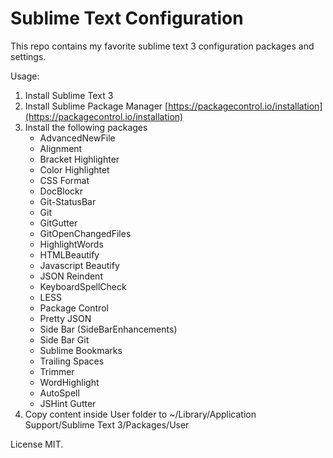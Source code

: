 # Sublime Text Configuration

This repo contains my favorite sublime text 3 configuration packages and settings.

Usage:

1. Install Sublime Text 3
2. Install Sublime Package Manager [https://packagecontrol.io/installation](https://packagecontrol.io/installation)
3. Install the following packages
      * AdvancedNewFile  
      * Alignment
      * Bracket Highlighter
      * Color Highlightet
      * CSS Format
      * DocBlockr
      * Git-StatusBar
      * Git
      * GitGutter
      * GitOpenChangedFiles
      * HighlightWords
      * HTMLBeautify
      * Javascript Beautify
      * JSON Reindent
      * KeyboardSpellCheck
      * LESS
      * Package Control
      * Pretty JSON
      * Side Bar (SideBarEnhancements)
      * Side Bar Git
      * Sublime Bookmarks
      * Trailing Spaces
      * Trimmer
      * WordHighlight
      * AutoSpell
      * JSHint Gutter
4. Copy content inside User folder to ~/Library/Application Support/Sublime Text 3/Packages/User

License MIT.
